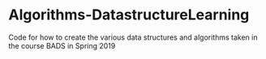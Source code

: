 # Algorithms-DatastructureLearning
Code for how to create the various data structures and algorithms taken in the course BADS in Spring 2019
